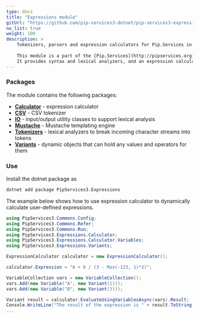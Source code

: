 ```yaml
---
type: docs
title: "Expressions module"
gitUrl: "https://github.com/pip-services3-dotnet/pip-services3-expressions-dotnet"
no_list: true
weight: 100
description: > 
    Tokenizers, parsers and expression calculators for Pip.Services in .NET
    
    This module is a part of the [Pip.Services](http://pipservices.org) polyglot microservices toolkit.
    It provides syntax and lexical analyzers, and an expression calculator optimized for repeated calculations.
---
```


### Packages

The module contains the following packages:
- [**Calculator**](calculator) - expression calculator
- [**CSV**](csv) - CSV tokenizer
- [**IO**](io) - input/output utility classes to support lexical analysis
- [**Mustache**](mustache) - Mustache templating engine
- [**Tokenizers**](tokenizers) - lexical analyzers to break incoming character streams into tokens
- [**Variants**](variants) - dynamic objects that can hold any values and operators for them


### Use

Install the dotnet package as
```bash
dotnet add package PipServices3.Expressions
```

The example below shows how to use expression calculator to dynamically
calculate user-defined expressions.

```cs
using PipServices3.Commons.Config;
using PipServices3.Commons.Refer;
using PipServices3.Commons.Run;
using PipServices3.Expressions.Calculator;
using PipServices3.Expressions.Calculator.Variables;
using PipServices3.Expressions.Variants;

ExpressionCalculator calculator = new ExpressionCalculator();

calculator.Expression = "A + b / (3 - Max(-123, 1)*2)";

VariableCollection vars = new VariableCollection();
vars.Add(new Variable("A", new Variant(1)));
vars.Add(new Variable("B", new Variant(3)));

Variant result = calculator.EvaluateUsingVariablesAsync(vars).Result;
Console.WriteLine("The result of the expression is " + result.ToString());
...
```
